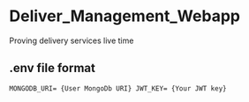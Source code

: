 # Deliver_Management_Webapp
Proving delivery services live time 

## .env file format

<code>MONGODB_URI= {User MongoDb URI}
JWT_KEY= {Your JWT key}
</code>
